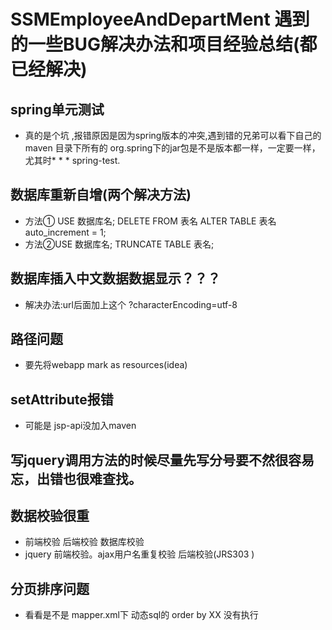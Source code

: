 # SSMEmployeeAndDepartMent 遇到的一些BUG解决办法和项目经验总结(都已经解决)
## spring单元测试
* 真的是个坑 ,报错原因是因为spring版本的冲突,遇到错的兄弟可以看下自己的maven 目录下所有的 org.spring下的jar包是不是版本都一样，一定要一样，尤其时* * * spring-test.

## 数据库重新自增(两个解决方法)
* 方法①   USE 数据库名; DELETE FROM 表名 ALTER TABLE 表名 auto_increment = 1;
* 方法②USE 数据库名; TRUNCATE TABLE 表名;

## 数据库插入中文数据数据显示？？？
* 解决办法:url后面加上这个 ?characterEncoding=utf-8

## 路径问题 
* 要先将webapp mark as resources(idea)

## setAttribute报错
* 可能是 jsp-api没加入maven

## 写jquery调用方法的时候尽量先写分号要不然很容易忘，出错也很难查找。

## 数据校验很重
* 前端校验 后端校验 数据库校验
* jquery 前端校验。ajax用户名重复校验 后端校验(JRS303 )

## 分页排序问题
* 看看是不是 mapper.xml下 动态sql的 order by XX 没有执行  

